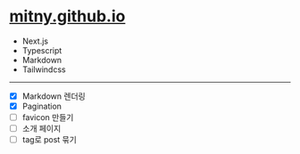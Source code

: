 # [mitny.github.io](https://mitny.github.io)

- Next.js
- Typescript
- Markdown
- Tailwindcss

<hr />

- [x] Markdown 렌더링
- [x] Pagination
- [ ] favicon 만들기
- [ ] 소개 페이지
- [ ] tag로 post 묶기
